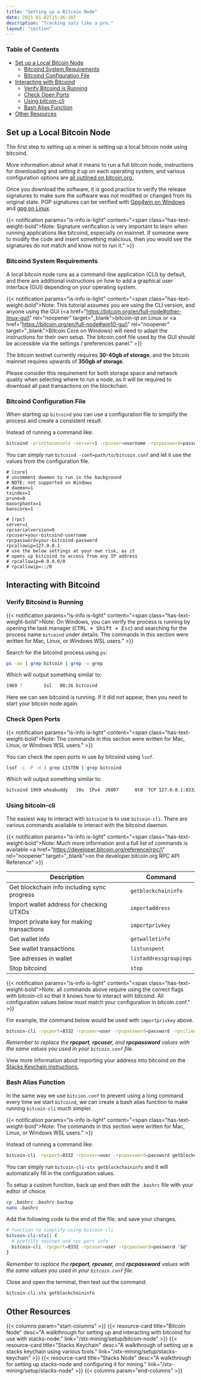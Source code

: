```yaml
---
title: "Setting up a Bitcoin Node"
date: 2021-01-02T15:36:10Z
description: "Tracking sats like a pro."
layout: "section"
---
```


### Table of Contents

- [Set up a Local Bitcoin Node](#set-up-a-local-bitcoin-node)
  - [Bitcoind System Requirements](#bitcoind-system-requirements)
  - [Bitcoind Configuration File](#bitcoind-configuration-file)
- [Interacting with Bitcoind](#interacting-with-bitcoind)
  - [Verify Bitcoind is Running](#verify-bitcoind-is-running)
  - [Check Open Ports](#check-open-ports)
  - [Using bitcoin-cli](#using-bitcoin-cli)
  - [Bash Alias Function](#bash-alias-function)
- [Other Resources](#other-resources)

## Set up a Local Bitcoin Node

The first step to setting up a miner is setting up a local bitcoin node using bitcoind.

More information about what it means to run a full bitcoin node, instructions for downloading and setting it up on each operating system, and various configuration options are [all outlined on bitcoin.org.](https://bitcoin.org/en/full-node#what-is-a-full-node)

Once you download the software, it is good practice to verify the release signatures to make sure the software was not modified or changed from its original state. PGP signatures can be verified with [Gpg4win on Windows](https://www.gpg4win.de/index.html) and [gpg on Linux](https://www.gnupg.org/gph/en/manual/x135.html).

{{< notification params="is-info is-light"
 content="<span class=\"has-text-weight-bold\">Note:</span> Signature verification is very important to learn when running applications like bitcoind, especially on mainnet. If someone were to modify the code and insert something malicious, then you would see the signatures do not match and know not to run it." >}}

### Bitcoind System Requirements

A local bitcoin node runs as a command-line application (CLI) by default, and there are additional instructions on how to add a graphical user interface (GUI) depending on your operating system.

{{< notification params="is-info is-light"
 content="<span class=\"has-text-weight-bold\">Note:</span> This tutorial assumes you are using the CLI version, and anyone using the GUI (<a href=\"https://bitcoin.org/en/full-node#other-linux-gui\" rel=\"noopener\" target=\"_blank\">bitcoin-qt on Linux</a> or <a href=\"https://bitcoin.org/en/full-node#win10-gui\" rel=\"noopener\" target=\"_blank\">Bitcoin Core on Windows</a>) will need to adapt the instructions for their own setup. The bitcoin.conf file used by the GUI should be accessible via the settings / preferences panel." >}}

The bitcoin testnet currently requires **30-40gb of storage**, and the bitcoin mainnet requires upwards of **350gb of storage**.

Please consider this requirement for both storage space and network quality when selecting where to run a node, as it will be required to download all past transactions on the blockchain.

### Bitcoind Configuration File

When starting up `bitcoind` you can use a configuration file to simplify the process and create a consistent result.

Instead of running a command like:

```bash
bitcoind -printtoconsole -server=1 -rpcuser=username -rpcpassword=password -txindex=0 -listen=1 -rpcserialversion=0 -maxorphantx=1 -banscore=1 -bind=0.0.0.0:18333 -rpcbind=0.0.0.0:18332 -rpcport=18332
```

You can simply run `bitcoind -conf=path/to/bitcoin.conf` and let it use the values from the configuration file.

```none
# [core]
# uncomment daemon to run in the background
# NOTE: not supported on Windows
# daemon=1
txindex=1
prune=0
maxorphantx=1
banscore=1

# [rpc]
server=1
rpcserialversion=0
rpcuser=your-bitcoind-username
rpcpassword=your-bitcoind-password
rpcallowip=127.0.0.1
# use the below settings at your own risk, as it
# opens up bitcoind to access from any IP address
# rpcallowip=0.0.0.0/0
# rpcallowip=::/0
```

## Interacting with Bitcoind

### Verify Bitcoind is Running

{{< notification params="is-info is-light"
 content="<span class=\"has-text-weight-bold\">Note:</span> On Windows, you can verify the process is running by opening the task manager (<kbd>CTRL + Shift + Esc</kbd>) and searching for the process name `bitcoind` under details. The commands in this section were written for Mac, Linux, or Windows WSL users." >}}

Search for the bitcoind process using `ps`:

```bash
ps -ax | grep bitcoin | grep -v grep
```

Which will output something similar to:

```bash
1969 ?        Ssl   80:26 bitcoind
```

Here we can see bitcoind is running. If it did *not* appear, then you need to start your bitcoin node again.

### Check Open Ports

{{< notification params="is-info is-light"
 content="<span class=\"has-text-weight-bold\">Note:</span> The commands in this section were written for Mac, Linux, or Windows WSL users." >}}

You can check the open ports in use by bitcoind using `lsof`.

```bash
lsof -i -P -n | grep LISTEN | grep bitcoind
```

Which will output something similar to:

```bash
bitcoind 1969 whoabuddy   10u  IPv4  26807      0t0  TCP 127.0.0.1:8332 (LISTEN)
```

### Using bitcoin-cli

The easiest way to interact with `bitcoind` is to use `bitcoin-cli`. There are various commands available to interact with the bitcoind daemon.

{{< notification params="is-info is-light"
 content="<span class=\"has-text-weight-bold\">Note:</span> Much more information and a full list of commands is available <a href=\"https://developer.bitcoin.org/reference/rpc/\" rel=\"noopener\" target=\"_blank\">on the developer.bitcoin.org RPC API Reference</a>" >}}

| Description | Command |
| --- | --- |
| Get blockchain info including sync progress | `getblockchaininfo` |
| Import wallet address for checking UTXOs | `importaddress` |
| Import private key for making transactions | `importprivkey` |
| Get wallet info | `getwalletinfo` |
| See wallet transactions | `listunspent` |
| See adresses in wallet | `listaddressgroupings` |
| Stop bitcoind | `stop` |

{{< notification params="is-info is-light"
 content="<span class=\"has-text-weight-bold\">Note:</span> all commands above require using the correct flags with bitcoin-cli so that it knows how to interact with bitcoind. All configuration values below must match your configuration in bitcoin.conf." >}}

For example, the command below would be used with `importprivkey` above.

```bash
bitcoin-cli -rpcport=8332 -rpcuser=user -rpcpassword=password -rpcclienttimeout=7200 importprivkey "wif-formatted-private-key"
```

*Remember to replace the **rpcport**, **rpcuser**, and **rpcpassword** values with the same values you used in your `bitcoin.conf` file.*

View more information about importing your address into bitcoind on the [Stacks Keychain instructions.](/stx-mining/setup/stacks-keychain/#importing-address-into-bitcoind)

### Bash Alias Function

In the same way we use `bitcion.conf` to prevent using a long command every time we start `bitcoind`, we can create a bash alias function to make running `bitcoin-cli` much simpler.

{{< notification params="is-info is-light"
 content="<span class=\"has-text-weight-bold\">Note:</span> The commands in this section were written for Mac, Linux, or Windows WSL users." >}}

Instead of running a command like:

```bash
bitcoin-cli -rpcport=8332 -rpcuser=user -rpcpassword=password getblockchaininfo
```

You can simply run `bitcoin-cli-stx getblockchaininfo` and it will automatically fill in the configuration values.

To setup a custom function, back up and then edit the `.bashrc` file with your editor of choice.

```bash
cp .bashrc .bashrc-backup
nano .bashrc
```

Add the following code to the end of the file, and save your changes.

```bash
# function to simplify using bitcoin-cli
bitcoin-cli-stx() {
  # prefills testnet and rpc port info
  bitcoin-cli -rpcport=8332 -rpcuser=user -rpcpassword=password "$@"
}
```

*Remember to replace the **rpcport**, **rpcuser**, and **rpcpassword** values with the same values you used in your `bitcoin.conf` file.*

Close and open the terminal, then test out the command:

```bash
bitcoin-cli-stx getblockchaininfo
```

## Other Resources

{{< columns param="start-columns" >}}
  {{< resource-card title="Bitcoin Node"
    desc="A walkthrough for setting up and interacting with bitcoind for use with stacks-node."
    link="/stx-mining/setup/bitcoin-node" >}}
  {{< resource-card title="Stacks Keychain"
    desc="A walkthrough of setting up a stacks keychain using various tools."
    link="/stx-mining/setup/stacks-keychain" >}}
  {{< resource-card title="Stacks Node"
    desc="A walkthrough for setting up stacks-node and configuring it for mining."
    link="/stx-mining/setup/stacks-node" >}}
{{< columns param="end-columns" >}}